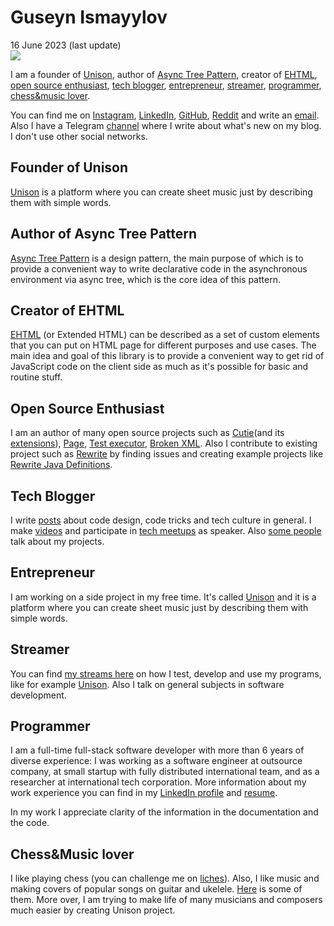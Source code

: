 # Guseyn Ismayylov
<div class="date">16 June 2023 (last update)</div>

<img src="/image/photo.jpg" class="photo bigger">
<p></p>

I am a founder of [Unison](#founder-of-unison), author of [Async Tree Pattern](#author-of-async-tree-pattern), creator of [EHTML](#creator-of-ehtml), [open source enthusiast](#open-source-enthusiast), [tech blogger](#tech-blogger), [entrepreneur](#entrepreneur), [streamer](#streamer), [programmer](#programmer), [chess&music lover](#chessmusic-lover).

You can find me on [Instagram](https://www.instagram.com/guseyn.4u/), [LinkedIn](https://www.linkedin.com/in/gusein-ismaiylov-111bb1179/), [GitHub](https://github.com/Guseyn/), [Reddit](https://www.reddit.com/user/gyen) and write an [email](mailto:guseynism@gmail.com). Also I have a Telegram [channel](https://t.me/guseyncom) where I write about what's new on my blog. I don't use other social networks.

## Founder of Unison
[Unison](https://unisonofficial.com) is a platform where you can create sheet music just by describing them with simple words.

## Author of Async Tree Pattern
[Async Tree Pattern](https://guseyn.com/pdf/Async_Tree_Pattern.pdf) is a design pattern, the main purpose of which is to
provide a convenient way to write declarative code in the asynchronous environment via async tree, which is the core idea of this pattern.

## Creator of EHTML
[EHTML](https://e-html.org)  (or Extended HTML) can be described as a set of custom elements that you can put on HTML page for different purposes and use cases. The main idea and goal of this library is to provide a convenient way to get rid of JavaScript code on the client side as much as it's possible for basic and routine stuff.

## Open Source Enthusiast
I am an author of many open source projects such as [Cutie](https://github.com/Guseyn/cutie)(and its [extensions](https://github.com/Guseyn?tab=repositories&q=cutie&type=&language=)), [Page](https://github.com/Guseyn/page), [Test executor](https://github.com/Guseyn/node-test-executor), [Broken XML](https://github.com/Guseyn/broken-xml). Also I contribute to existing project such as [Rewrite](https://github.com/openrewrite/) by finding issues and creating example projects like [Rewrite Java Definitions](https://github.com/Guseyn/rewrite-java-definitions).

## Tech Blogger
I write [posts](/html/all-posts.html) about code design, code tricks and tech culture in general. I make [videos](https://www.youtube.com/watch?v=lOf0NkNtWzI&feature=emb_title) and participate in [tech meetups](https://www.youtube.com/watch?v=Ptz6kJ3NXGI&feature=emb_title) as speaker. Also [some people](https://www.youtube.com/watch?v=Cx1kZbwkr5g&t=128s) talk about my projects.

## Entrepreneur
I am working on a side project in my free time. It's called [Unison](https://unisonofficial.com) and it is a platform where you can create sheet music just by describing them with simple words.

## Streamer
You can find [my streams here](https://www.twitch.tv/unisonofficial) on how I test, develop and use my programs, like for example [Unison](https://unisonofficial.com). Also I talk on general subjects in software development.

## Programmer
I am a full-time full-stack software developer with more than 6 years of diverse experience: I was working as a software engineer at outsource company, at small startup with fully distributed international team, and as a researcher at international tech corporation. More information about my work experience you can find in my [LinkedIn profile](https://www.linkedin.com/in/gusein-ismaiylov-111bb1179/) and [resume](/html/resume.html).

In my work I appreciate clarity of the information in the documentation and the code.

## Chess&Music lover
I like playing chess (you can challenge me on [liches](https://lichess.org/@/guseyn1245)). Also, I like music and making covers of popular songs on guitar and ukelele. [Here](/html/covers.html) is some of them. More over, I am trying to make life of many musicians and composers much easier by creating Unison project.
